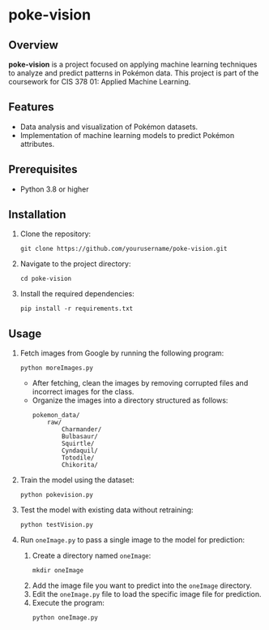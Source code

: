 # poke-vision

## Overview
**poke-vision** is a project focused on applying machine learning techniques to analyze and predict patterns in Pokémon data. This project is part of the coursework for CIS 378 01: Applied Machine Learning.

## Features
- Data analysis and visualization of Pokémon datasets.
- Implementation of machine learning models to predict Pokémon attributes.

## Prerequisites
- Python 3.8 or higher

## Installation
1. Clone the repository:
    ```terminal
    git clone https://github.com/yourusername/poke-vision.git
    ```
2. Navigate to the project directory:
    ```terminal
    cd poke-vision
    ```
3. Install the required dependencies:
    ```terminal 
    pip install -r requirements.txt
    ```

## Usage
1. Fetch images from Google by running the following program:
    ```terminal
    python moreImages.py
    ```
    - After fetching, clean the images by removing corrupted files and incorrect images for the class.
    - Organize the images into a directory structured as follows:
        ```
        pokemon_data/
            raw/
                Charmander/
                Bulbasaur/
                Squirtle/
                Cyndaquil/
                Totodile/
                Chikorita/
        ```

2. Train the model using the dataset:
    ```terminal
    python pokevision.py
    ```

3. Test the model with existing data without retraining:
    ```terminal
    python testVision.py
    ```

4. Run `oneImage.py` to pass a single image to the model for prediction:
    1. Create a directory named `oneImage`:
        ```terminal
        mkdir oneImage
        ```
    2. Add the image file you want to predict into the `oneImage` directory.
    3. Edit the `oneImage.py` file to load the specific image file for prediction.
    4. Execute the program:
        ```terminal
        python oneImage.py
        ```
